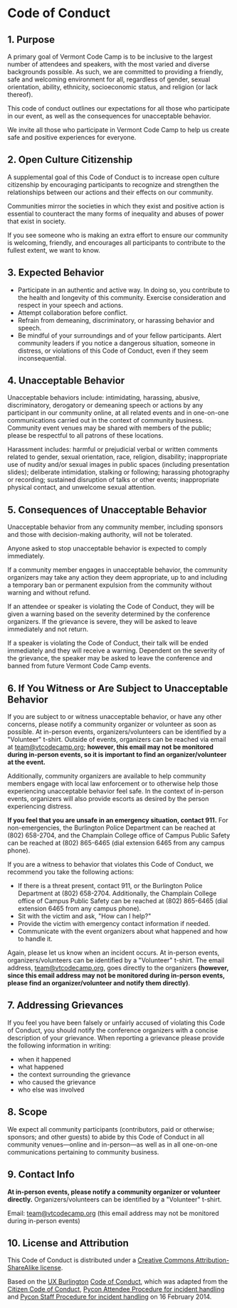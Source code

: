 # Code of Conduct

## 1. Purpose

A primary goal of Vermont Code Camp is to be inclusive to the largest number of attendees and speakers, with the most varied and diverse backgrounds possible. As such, we are committed to providing a friendly, safe and welcoming environment for all, regardless of gender, sexual orientation, ability, ethnicity, socioeconomic status, and religion (or lack thereof).

This code of conduct outlines our expectations for all those who participate in our event, as well as the consequences for unacceptable behavior.

We invite all those who participate in Vermont Code Camp to help us create safe and positive experiences for everyone.

## 2. Open Culture Citizenship

A supplemental goal of this Code of Conduct is to increase open culture citizenship by encouraging participants to recognize and strengthen the relationships between our actions and their effects on our community.

Communities mirror the societies in which they exist and positive action is essential to counteract the many forms of inequality and abuses of power that exist in society.

If you see someone who is making an extra effort to ensure our community is welcoming, friendly, and encourages all participants to contribute to the fullest extent, we want to know.

## 3. Expected Behavior

* Participate in an authentic and active way. In doing so, you contribute to the health and longevity of this community. Exercise consideration and respect in your speech and actions.
* Attempt collaboration before conflict.
* Refrain from demeaning, discriminatory, or harassing behavior and speech.
* Be mindful of your surroundings and of your fellow participants. Alert community leaders if you notice a dangerous situation, someone in distress, or violations of this Code of Conduct, even if they seem inconsequential.

## 4. Unacceptable Behavior

Unacceptable behaviors include: intimidating, harassing, abusive, discriminatory, derogatory or demeaning speech or actions by any participant in our community online, at all related events and in one-on-one communications carried out in the context of community business. Community event venues may be shared with members of the public; please be respectful to all patrons of these locations.

Harassment includes: harmful or prejudicial verbal or written comments related to gender, sexual orientation, race, religion, disability; inappropriate use of nudity and/or sexual images in public spaces (including presentation slides); deliberate intimidation, stalking or following; harassing photography or recording; sustained disruption of talks or other events; inappropriate physical contact, and unwelcome sexual attention.

## 5. Consequences of Unacceptable Behavior

Unacceptable behavior from any community member, including sponsors and those with decision-making authority, will not be tolerated.

Anyone asked to stop unacceptable behavior is expected to comply immediately.

If a community member engages in unacceptable behavior, the community organizers may take any action they deem appropriate, up to and including a temporary ban or permanent expulsion from the community without warning and without refund.

If an attendee or speaker is violating the Code of Conduct, they will be given a warning based on the severity determined by the conference organizers. If the grievance is severe, they will be asked to leave immediately and not return.

If a speaker is violating the Code of Conduct, their talk will be ended immediately and they will receive a warning. Dependent on the severity of the grievance, the speaker may be asked to leave the conference and banned from future Vermont Code Camp events.

## 6. If You Witness or Are Subject to Unacceptable Behavior

If you are subject to or witness unacceptable behavior, or have any other concerns, please notify a community organizer or volunteer as soon as possible. At in-person events, organizers/volunteers can be identified by a "Volunteer" t-shirt. Outside of events, organizers can be reached via email at [team@vtcodecamp.org](mailto:team@vtcodecamp.org); **however, this email may not be monitored during in-person events, so it is important to find an organizer/volunteer at the event.**

Additionally, community organizers are available to help community members engage with local law enforcement or to otherwise help those experiencing unacceptable behavior feel safe. In the context of in-person events, organizers will also provide escorts as desired by the person experiencing distress.

**If you feel that you are unsafe in an emergency situation, contact 911.** For non-emergencies, the Burlington Police Department can be reached at (802) 658-2704, and the Champlain College office of Campus Public Safety can be reached at (802) 865-6465 (dial extension 6465 from any campus phone).

If you are a witness to behavior that violates this Code of Conduct, we recommend you take the following actions:

* If there is a threat present, contact 911, or the Burlington Police Department at (802) 658-2704. Additionally, the Champlain College office of Campus Public Safety can be reached at (802) 865-6465 (dial extension 6465 from any campus phone).
* Sit with the victim and ask, "How can I help?"
* Provide the victim with emergency contact information if needed.
* Communicate with the event organizers about what happened and how to handle it.

Again, please let us know when an incident occurs. At in-person events, organizers/volunteers can be identified by a "Volunteer" t-shirt. The email address, [team@vtcodecamp.org](mailto:team@vtcodecamp.org), goes directly to the organizers **(however, since this email address may not be monitored during in-person events, please find an organizer/volunteer and notify them directly)**.

## 7. Addressing Grievances

If you feel you have been falsely or unfairly accused of violating this Code of Conduct, you should notify the conference organizers with a concise description of your grievance. When reporting a grievance please provide the following information in writing:

* when it happened
* what happened
* the context surrounding the grievance
* who caused the grievance
* who else was involved

## 8. Scope

We expect all community participants (contributors, paid or otherwise; sponsors; and other guests) to abide by this Code of Conduct in all community venues—online and in-person—as well as in all one-on-one communications pertaining to community business.

## 9. Contact Info

**At in-person events, please notify a community organizer or volunteer directly.** Organizers/volunteers can be identified by a "Volunteer" t-shirt.

Email: [team@vtcodecamp.org](mailto:team@vtcodecamp.org) (this email address may not be monitored during in-person events)

## 10. License and Attribution

This Code of Conduct is distributed under a [Creative Commons Attribution-ShareAlike license](http://creativecommons.org/licenses/by-sa/3.0/).

Based on the [UX Burlington](http://uxburlington.com/) [Code of Conduct](http://uxburlington.com/conduct/), which was adapted from the [Citizen Code of Conduct](http://citizencodeofconduct.org/), [Pycon Attendee Procedure for incident handling](https://github.com/python/pycon-code-of-conduct/blob/master/Attendee%20Procedure%20for%20incident%20handling.md) and [Pycon Staff Procedure for incident handling](https://github.com/python/pycon-code-of-conduct/blob/master/Staff%20Procedure%20for%20incident%20handling.md) on 16 February 2014.

